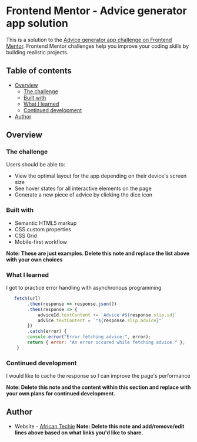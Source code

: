 # Frontend Mentor - Advice generator app solution

This is a solution to the [Advice generator app challenge on Frontend Mentor](https://www.frontendmentor.io/challenges/advice-generator-app-QdUG-13db). Frontend Mentor challenges help you improve your coding skills by building realistic projects.

## Table of contents

- [Overview](#overview)
  - [The challenge](#the-challenge)
  - [Built with](#built-with)
  - [What I learned](#what-i-learned)
  - [Continued development](#continued-development)
- [Author](#author)

## Overview

### The challenge

Users should be able to:

- View the optimal layout for the app depending on their device's screen size
- See hover states for all interactive elements on the page
- Generate a new piece of advice by clicking the dice icon

### Built with

- Semantic HTML5 markup
- CSS custom properties
- CSS Grid
- Mobile-first workflow

**Note: These are just examples. Delete this note and replace the list above with your own choices**

### What I learned

I got to practice error handling with asynchronous programming

```js
   fetch(url)
        .then(response => response.json())
        .then(response => {
            adviceId.textContent += `Advice #${response.slip.id}`
            advice.textContent = `"${response.slip.advice}"`
        })
        .catch(error) {
        console.error("Error fetching advice:", error);
        return { error: "An error occured while fetching advice." };
    }
```

### Continued development

I would like to cache the response so I can improve the page's performance

**Note: Delete this note and the content within this section and replace with your own plans for continued development.**

## Author

- Website - [African Techie](https://www.africantechie.com)
  **Note: Delete this note and add/remove/edit lines above based on what links you'd like to share.**
